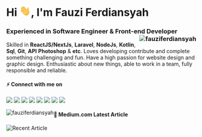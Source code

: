<h1 align="left">Hi <img src="https://raw.githubusercontent.com/ABSphreak/ABSphreak/master/gifs/Hi.gif" width="30px">, I'm Fauzi Ferdiansyah</h1>
<h3 align="left">Experienced in Software Engineer & Front-end Developer <img align="right" src="https://komarev.com/ghpvc/?username=fauziferdiansyah&label=Profile%20views&color=0e75b6&style=flat-square" alt="fauziferdiansyah" /></h3>
<p>Skilled in <b>ReactJS/NextJs</b>, <b>Laravel</b>, <b>NodeJs</b>, <b>Kotlin</b>, <b>Sql</b>, <b>Git</b>, <b>API</b> <b>Photoshop</b> & <b>etc</b>. Loves developing contribute and complete something challenging and fun. Have a high passion for website design and graphic design. Enthusiastic about new things, able to work in a team, fully responsible and reliable. </p>

<p align="left">
  <h4>⚡ Connect with me on</h4>
  <a target="_blank" href="https://www.linkedin.com/in/fauzi-ferdiansyah/
" ><img height="25" src="https://img.shields.io/badge/linkedin-blue.svg?&style=for-the-badge&logo=LINKEDIN&logoColor=white" /></a>
  <a target="_blank" href="https://fauzifrd.medium.com/"><img height="25" src="https://img.shields.io/badge/Medium-006400?style=for-the-badge&logo=medium&logoColor=white" ></a>
  <a target="_blank" href="https://www.instagram.com/fauzi_ferdiansyah18/"><img height="25" src="https://img.shields.io/badge/instagram-%23E4405F.svg?&style=for-the-badge&logo=instagram&logoColor=white" ></a>
  <a target="_blank" href="https://t.me/fauzi_ferdiansyah"><img height="25" src="https://img.shields.io/badge/Telegram-2CA5E0?style=for-the-badge&logo=telegram&logoColor=white" ></a>
  <a target="_blank" href="https://codepen.io/fauziferdiansyah"><img height="25" src="https://img.shields.io/badge/Codepen-1e1f26?style=for-the-badge&logo=codepen&logoColor=white" ></a>
  <a target="_blank" href="https://github.com/FauziFerdiansyah"><img height="25" src="https://img.shields.io/badge/GitHub-ffffff?style=for-the-badge&logo=github&logoColor=black" ></a>
  <a target="_blank" href="https://id.pinterest.com/fauzi_ferdiansyah/"><img height="25" src="https://img.shields.io/badge/Pinterest-%23E60023.svg?&style=for-the-badge&logo=Pinterest&logoColor=white" ></a>
  <a target="_blank" href="https://discordapp.com/users/374527573784395777"><img height="25" src="https://img.shields.io/badge/Discord-7289DA?style=for-the-badge&logo=discord&logoColor=white" ></a>
</p>
<img align="left" src="https://github-readme-stats.vercel.app/api/top-langs?username=fauziferdiansyah&show_icons=true&locale=en&layout=compact&theme=monokai" alt="fauziferdiansyah" />
<h4 align="left"><strong>📰 Medium.com Latest Article</strong></h4>
<!-- <p align="left"><a target="_blank" href="https://github-readme-medium-recent-article.vercel.app/medium/@fauzifrd/0"><img src="https://github-readme-medium-recent-article.vercel.app/medium/@fauzifrd/0" alt="Recent Article 0"></p> -->
<p><img src="https://github-readme-medium.vercel.app/?username=fauzifrd&limit=1&bg=272822&text=white" alt="Recent Article"></p>
<!--<p align="center">
  <img src="https://komarev.com/ghpvc/?username=fauziferdiansyah&label=Profile%20visitors&color=0e75b6&style=flat-square" alt="fauziferdiansyah" />
   <img src="https://img.shields.io/youtube/channel/views/UClRUc1yZpMnQGtJht6m3z5w?label=Youtube&style=flat-square" alt="fauziferdiansyah" /> 
</p> -->
<!--
**FauziFerdiansyah/fauziferdiansyah** is a ✨ _special_ ✨ repository because its `README.md` (this file) appears on your GitHub profile.

Here are some ideas to get you started:

- 🔭 I’m currently working on ...
- 🌱 I’m currently learning ...
- 👯 I’m looking to collaborate on ...
- 🤔 I’m looking for help with ...
- 💬 Ask me about ...
- 📫 How to reach me: ...
- 😄 Pronouns: ...
- ⚡ Fun fact: ...
-->
